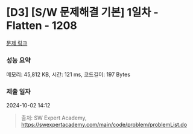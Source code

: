 # [D3] [S/W 문제해결 기본] 1일차 - Flatten - 1208 

[문제 링크](https://swexpertacademy.com/main/code/problem/problemDetail.do?contestProbId=AV139KOaABgCFAYh) 

### 성능 요약

메모리: 45,812 KB, 시간: 121 ms, 코드길이: 197 Bytes

### 제출 일자

2024-10-02 14:12



> 출처: SW Expert Academy, https://swexpertacademy.com/main/code/problem/problemList.do